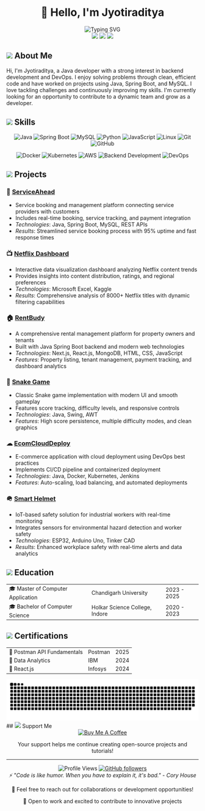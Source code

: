 # <div align="center">👋 Hello, I'm Jyotiraditya</div>

<div align="center">
  <img src="https://readme-typing-svg.herokuapp.com?font=Fira+Code&weight=500&size=25&pause=1000&color=0D6EFD&center=true&vCenter=true&width=435&lines=Java+Developer;Backend+Development;DevOps+Enthusiast" alt="Typing SVG" />
</div>

<div align="center">
  <a href="mailto:jyotiradityamishra97@gmail.com"><img src="https://img.shields.io/badge/Email-jyotiraditya%40gmail.com-red?style=flat-square&logo=gmail"></a>
  <a href="https://www.linkedin.com/in/jyotiraditya-mishra-739941288/"><img src="https://img.shields.io/badge/LinkedIn-jyotiraditya-blue?style=flat-square&logo=linkedin"></a>
  <a href="#"><img src="https://img.shields.io/badge/Location-India-orange?style=flat-square&logo=google-maps"></a>
</div>

## <img src="https://media2.giphy.com/media/QssGEmpkyEOhBCb7e1/giphy.gif?cid=ecf05e47a0n3gi1bfqntqmob8g9aid1oyj2wr3ds3mg700bl&rid=giphy.gif" width="25"> About Me

Hi, I'm Jyotiraditya, a Java developer with a strong interest in backend development and DevOps. I enjoy solving problems through clean, efficient code and have worked on projects using Java, Spring Boot, and MySQL. I love tackling challenges and continuously improving my skills. I'm currently looking for an opportunity to contribute to a dynamic team and grow as a developer.

## <img src="https://media.giphy.com/media/iY8CRBdQXODJSCERIr/giphy.gif" width="25"> Skills

<p align="center">
  <img src="https://img.shields.io/badge/Java-ED8B00?style=for-the-badge&logo=java&logoColor=white" alt="Java" />
  <img src="https://img.shields.io/badge/Spring%20Boot-6DB33F?style=for-the-badge&logo=spring&logoColor=white" alt="Spring Boot" />
  <img src="https://img.shields.io/badge/MySQL-4479A1?style=for-the-badge&logo=mysql&logoColor=white" alt="MySQL" />
  <img src="https://img.shields.io/badge/Python-3776AB?style=for-the-badge&logo=python&logoColor=white" alt="Python" />
  <img src="https://img.shields.io/badge/JavaScript-F7DF1E?style=for-the-badge&logo=javascript&logoColor=black" alt="JavaScript" />
  <img src="https://img.shields.io/badge/Linux-FCC624?style=for-the-badge&logo=linux&logoColor=black" alt="Linux" />
  <img src="https://img.shields.io/badge/Git-F05032?style=for-the-badge&logo=git&logoColor=white" alt="Git" />
  <img src="https://img.shields.io/badge/GitHub-181717?style=for-the-badge&logo=github&logoColor=white" alt="GitHub" />
</p>

<p align="center">
  <img src="https://img.shields.io/badge/Docker-2496ED?style=for-the-badge&logo=docker&logoColor=white" alt="Docker" />
  <img src="https://img.shields.io/badge/Kubernetes-326CE5?style=for-the-badge&logo=kubernetes&logoColor=white" alt="Kubernetes" />
  <img src="https://img.shields.io/badge/AWS-232F3E?style=for-the-badge&logo=amazon-aws&logoColor=white" alt="AWS" />
  <img src="https://img.shields.io/badge/Backend%20Development-FF6F00?style=for-the-badge&logo=server&logoColor=white" alt="Backend Development" />
  <img src="https://img.shields.io/badge/DevOps-326CE5?style=for-the-badge&logo=azure-devops&logoColor=white" alt="DevOps" />
</p>

## <img src="https://media.giphy.com/media/j2pOGeGYKe2xCCKwfi/giphy.gif" width="25"> Projects

### 🔧 [ServiceAhead](https://github.com/Jyotiraditya/ServiceAhead)
- Service booking and management platform connecting service providers with customers
- Includes real-time booking, service tracking, and payment integration
- *Technologies*: Java, Spring Boot, MySQL, REST APIs
- *Results*: Streamlined service booking process with 95% uptime and fast response times
### 📺 [Netflix Dashboard](https://github.com/Jyotiraditya/Netflix_Dashboard)
- Interactive data visualization dashboard analyzing Netflix content trends
- Provides insights into content distribution, ratings, and regional preferences
- *Technologies*: Microsoft Excel, Kaggle
- *Results*: Comprehensive analysis of 8000+ Netflix titles with dynamic filtering capabilities
### 🏠 [RentBudy](https://github.com/Jyotiraditya/RentBudy)
- A comprehensive rental management platform for property owners and tenants
- Built with Java Spring Boot backend and modern web technologies
- *Technologies*: Next.js, React.js, MongoDB, HTML, CSS, JavaScript
- *Features*: Property listing, tenant management, payment tracking, and dashboard analytics

### 🐍 [Snake Game](https://github.com/Jyotiraditya/Snake-Game)
- Classic Snake game implementation with modern UI and smooth gameplay
- Features score tracking, difficulty levels, and responsive controls
- *Technologies*: Java, Swing, AWT
- *Features*: High score persistence, multiple difficulty modes, and clean graphics

### ☁ [EcomCloudDeploy](https://github.com/Jyotiraditya/EcomCloudDeploy)
- E-commerce application with cloud deployment using DevOps best practices
- Implements CI/CD pipeline and containerized deployment
- *Technologies*: Java, Docker, Kubernetes, Jenkins
- *Features*: Auto-scaling, load balancing, and automated deployments

### 🪖 [Smart Helmet](https://github.com/Jyotiraditya/Smart-Helmet)
- IoT-based safety solution for industrial workers with real-time monitoring
- Integrates sensors for environmental hazard detection and worker safety
- *Technologies*: ESP32, Arduino Uno, Tinker CAD
- *Results*: Enhanced workplace safety with real-time alerts and data analytics

## <img src="https://media.giphy.com/media/gIkM6hiJfvSIIJCnKy/giphy.gif" width="25"> Education

<div align="center">
  <table>
     <tr>
      <td>🎓 Master of Computer Application </td>
      <td>Chandigarh University</td>
      <td>2023 - 2025</td>
    </tr>
    <tr>
      <td>🎓 Bachelor of Computer Science</td>
      <td>Holkar Science College, Indore</td>
      <td>2020 - 2023</td>
    </tr>
   
  </table>
</div>

## <img src="https://media.giphy.com/media/jSKBmKkvo2dPQQtsR1/giphy.gif" width="25"> Certifications

<div align="center">
  <table>
    <tr>
      <td>📜 Postman API Fundamentals</td>
      <td>Postman</td>
      <td>2025</td>
    </tr>
    <tr>
      <td>📜 Data Analytics</td>
      <td>IBM</td>
      <td>2024</td>
    </tr>
    <tr>
      <td>📜 React.js</td>
      <td>Infosys</td>
      <td>2024</td>
    </tr>
  </table>
</div>
<div align="center">
  <img src="https://raw.githubusercontent.com/Platane/snk/output/github-contribution-grid-snake-dark.svg" alt="GitHub Contribution Grid Snake Animation" />
</div>
## <img src="https://media.giphy.com/media/LnQjpWaON8nhr21vNW/giphy.gif" width="25"> Support Me

<div align="center">
  <a href="https://www.buymeacoffee.com/jyotiraditya" target="_blank">
    <img src="https://cdn.buymeacoffee.com/buttons/v2/default-yellow.png" alt="Buy Me A Coffee" height="50">
  </a>
</div>

<div align="center">
  <p>Your support helps me continue creating open-source projects and tutorials!</p>
</div>

---

<div align="center">
  <img src="https://komarev.com/ghpvc/?username=Jyotiraditya&color=blue" alt="Profile Views" />
  <a href="https://github.com/Jyotiraditya?tab=followers">
    <img alt="GitHub followers" src="https://img.shields.io/github/followers/Jyotiraditya?style=social">
  </a>
</div>

<div align="center">
  <i>⚡ "Code is like humor. When you have to explain it, it's bad." - Cory House</i>
</div>

<div align="center">
  <p>📩 Feel free to reach out for collaborations or development opportunities!</p>
  <p>💼 Open to work and excited to contribute to innovative projects</p>
</div>
